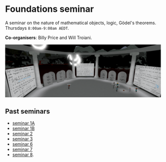# Foundations seminar

A seminar on the nature of mathematical objects, logic, Gödel's theorems. Thursdays `8:00am-9:00am AEDT`.

**Co-organisers**: Billy Price and Will Troiani.

![foundations](seminar-foundations-min.png)

## Past seminars

* [seminar 1A](https://youtu.be/2S83EcpCKBY)
* [seminar 1B](https://youtu.be/hI3WKeaHCkk)
* [seminar 2](https://youtu.be/BxFr891R2k0)
* [seminar 3](https://youtu.be/sKJ5kbqYBBQ)
* [seminar 6](https://youtu.be/fpIXJ_X4XDM)
* [seminar 7](https://youtu.be/QfNGjmP65Fw)
* [seminar 8](https://youtu.be/kMhX5f0UN44).
